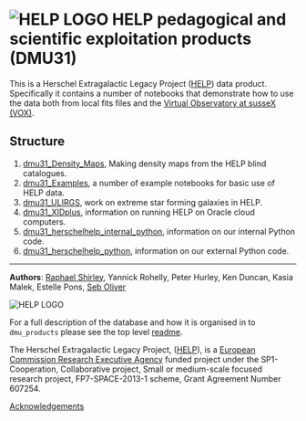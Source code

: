 # ![HELP LOGO](https://avatars1.githubusercontent.com/u/7880370?s=75&v=4) HELP pedagogical and scientific exploitation products (DMU31)


This is a Herschel Extragalactic Legacy Project ([HELP](http://herschel.sussex.ac.uk)) data product. Specifically it contains a number of notebooks that demonstrate how to use the data both from local fits files and the [Virtual Observatory at susseX (VOX)](https://herschel-vos.phys.sussex.ac.uk/).


Structure
-----------------------


		
1. [dmu31_Density_Maps](dmu31_Density_Maps), Making density maps from the HELP blind catalogues.
2. [dmu31_Examples](dmu31_Examples), a number of example notebooks for basic use of HELP data.
3. [dmu31_ULIRGS](dmu31_ULIRGS), work on extreme star forming galaxies in HELP.
4. [dmu31_XIDplus](dmu31_XIDplus), information on running HELP on Oracle cloud computers.	
5. [dmu31_herschelhelp_internal_python](dmu31_herschelhelp_internal_python), information on our internal Python code.	
6. [dmu31_herschelhelp_python](dmu31_herschelhelp_python), information on our external Python code.


 
    
-------------------------------------------------------------------------------

**Authors**: [Raphael Shirley](http://raphaelshirley.co.uk/), Yannick Rohelly, Peter Hurley, Ken Duncan, Kasia Malek, Estelle Pons, [Seb Oliver](http://www.sussex.ac.uk/profiles/91548)

 ![HELP LOGO](https://avatars1.githubusercontent.com/u/7880370?s=75&v=4)
 
For a full description of the database and how it is organised in to `dmu_products` please see the top level [readme](../readme.md).
 
The Herschel Extragalactic Legacy Project, ([HELP](http://herschel.sussex.ac.uk/)), is a [European Commission Research Executive Agency](https://ec.europa.eu/info/departments/research-executive-agency_en)
funded project under the SP1-Cooperation, Collaborative project, Small or medium-scale focused research project, FP7-SPACE-2013-1 scheme, Grant Agreement
Number 607254.

[Acknowledgements](http://herschel.sussex.ac.uk/acknowledgements)
